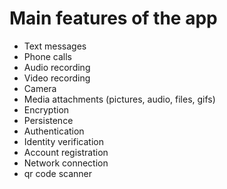 # Main features of the app

* Text messages
* Phone calls
* Audio recording
* Video recording
* Camera
* Media attachments (pictures, audio, files, gifs)
* Encryption
* Persistence
* Authentication
* Identity verification
* Account registration
* Network connection
* qr code scanner
